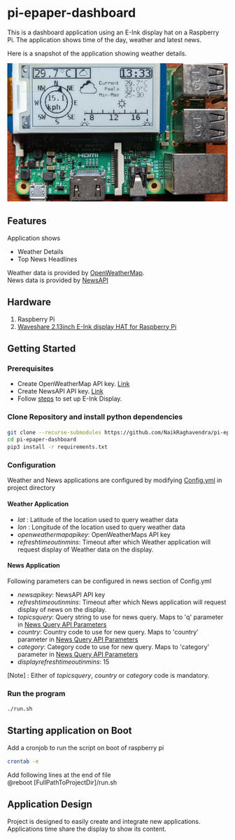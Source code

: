 # pi-epaper-dashboard
This is a dashboard application using an E-Ink display hat on a Raspberry Pi. The application shows time of the day, weather and latest news.

Here is a snapshot of the application showing weather details.  

![Weather App Screenshot](screenshot/WeatherApp.jpg)

## Features
Application shows 
* Weather Details
* Top News Headlines

Weather data is provided by [OpenWeatherMap](https://openweathermap.org/).  
News data is provided by [NewsAPI](https://newsapi.org/)

## Hardware
1. Raspberry Pi
2. [Waveshare 2.13inch E-Ink display HAT for Raspberry Pi](https://www.waveshare.com/2.13inch-e-Paper-HAT.htm)

## Getting Started
### Prerequisites
* Create OpenWeatherMap API key. [Link](https://openweathermap.org/appid)
* Create NewsAPI API key. [Link](https://newsapi.org/account)
* Follow [steps](https://www.waveshare.com/wiki/2.13inch_e-Paper_HAT) to set up E-Ink Display.

### Clone Repository and install python dependencies
```bash
git clone --recurse-submodules https://github.com/NaikRaghavendra/pi-epaper-dashboard.git
cd pi-epaper-dashboard
pip3 install -r requirements.txt
```
### Configuration
Weather and News applications are configured by modifying [Config.yml](Config.yml) in project directory
#### Weather Application 
* *lat* : Latitude of the location used to query weather data
* *lon* : Longitude of the location used to query weather data
* *openweathermapapikey*: OpenWeatherMaps API key
* *refreshtimeoutinmins*: Timeout after which Weather application will request display of Weather data on the display.
#### News Application
Following parameters can be configured in news section of Config.yml
* *newsapikey*: NewsAPI API key
* *refreshtimeoutinmins*: Timeout after which News application will request display of news on the display.
* *topicsquery*: Query string to use for news query. Maps to 'q' parameter in [News Query API Parameters](https://newsapi.org/docs/endpoints/top-headlines)
* *country*: Country code to use for new query. Maps to 'country' parameter in [News Query API Parameters](https://newsapi.org/docs/endpoints/top-headlines)
* *category*: Category code to use for new query. Maps to 'category' parameter in [News Query API Parameters](https://newsapi.org/docs/endpoints/top-headlines)
* *displayrefreshtimeoutinmins*: 15

[Note] : Either of *topicsquery*, *country* or *category* code is mandatory.

### Run the program
```bash
./run.sh
```



## Starting application on Boot
Add a cronjob to run the script on boot of raspberry pi
```bash
crontab -e
```
Add following lines at the end of file  
@reboot [FullPathToProjectDir]/run.sh


## Application Design
Project is designed to easily create and integrate new applications. Applications time share the display to show its content. 



